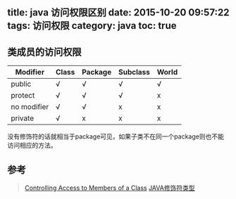 title: java 访问权限区别
date: 2015-10-20 09:57:22
tags: 访问权限
category: java
toc: true
---

## 类成员的访问权限
<!-- more -->

|  Modifier |  Class  | Package      | Subclass  |  World       |   
| ----------| --------| -------------| --------- | ------------- 
|  public   |   √     |   √           |  √         |   √           |   
|  protect  |   √     |   √           |   √        |    x          |  
|  no modifier |   √  |   √            |  x         |    x          |   
|  private  |   √     |     x        |     x      |       x       |   

没有修饰符的话就相当于package可见，如果子类不在同一个package则也不能访问相应的方法。

## 参考

 > [Controlling Access to Members of a Class](https://docs.oracle.com/javase/tutorial/java/javaOO/accesscontrol.html)
 > [JAVA修饰符类型](http://blog.csdn.net/johnstrive/article/details/5880357)